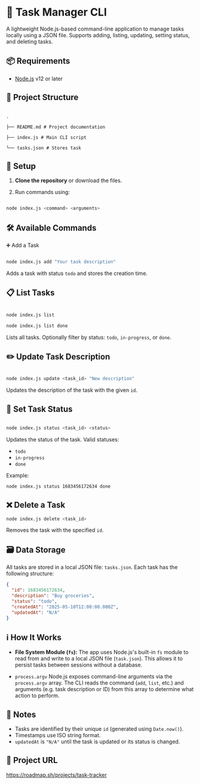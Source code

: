 
# 📝 Task Manager CLI

  

A lightweight Node.js-based command-line application to manage tasks locally using a JSON file. Supports adding, listing, updating, setting status, and deleting tasks.

  



  

## 📦 Requirements

  

- [Node.js](https://nodejs.org/) v12 or later

  


## 📂 Project Structure

```

.

├── README.md # Project documentation

├── index.js # Main CLI script

└── tasks.json # Stores task

```


  

## 🚀 Setup

  

1. **Clone the repository** or download the files.

2. Run commands using:

```bash

node index.js <command> <arguments>

```

  



## 🛠️ Available Commands

➕ Add a Task

```bash

node index.js add "Your task description"

```

Adds a task with status `todo` and stores the creation time.

  



  

## 📋 List Tasks

```bash

node index.js list

node index.js list done

```

Lists all tasks. Optionally filter by status: `todo`,  `in-progress`, or `done`.

  



  

## ✏️ Update Task Description

```bash

node index.js update <task_id> "New description"

```

Updates the description of the task with the given `id`.

  



  

## 🔄 Set Task Status

```bash

node index.js status <task_id> <status>

```
Updates the status of the task. Valid statuses:

 - `todo`
 - `in-progress`
 - `done`
 
Example:
```bash
node index.js status 1683456172634 done
```



## ❌ Delete a Task
```bash
node index.js delete <task_id>
```
Removes the task with the specified `id`.



## 🗃️ Data Storage

All tasks are stored in a local JSON file: `tasks.json`. Each task has the following structure:
```json
{
  "id": 1683456172634,
  "description": "Buy groceries",
  "status": "todo",
  "createdAt": "2025-05-10T12:00:00.000Z",
  "updatedAt": "N/A"
}
```

## ℹ️ How It Works

 - **File System Module (`fs`):**
	The app uses Node.js's built-in `fs` module to read from and write to a local JSON file (`task.json`). This allows it to persist tasks between sessions without a database.
	
 - `process.argv`
 Node.js exposes command-line arguments via the `process.argv` array. The CLI reads the command (`add`, `list`, etc.) and arguments (e.g. task description or ID) from this array to determine what action to perform.



## 🧠 Notes

 - Tasks are identified by their unique `id` (generated using `Date.now()`).
 - Timestamps use ISO string format.
 - `updatedAt` is `"N/A"` until the task is updated or its status is changed.


## 📁 Project URL
https://roadmap.sh/projects/task-tracker
